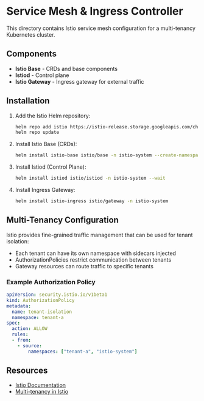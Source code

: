 # Service Mesh & Ingress Controller

This directory contains Istio service mesh configuration for a multi-tenancy Kubernetes cluster.

## Components

- **Istio Base** - CRDs and base components
- **Istiod** - Control plane
- **Istio Gateway** - Ingress gateway for external traffic

## Installation

1. Add the Istio Helm repository:

   ```sh
   helm repo add istio https://istio-release.storage.googleapis.com/charts
   helm repo update
   ```

2. Install Istio Base (CRDs):

   ```sh
   helm install istio-base istio/base -n istio-system --create-namespace
   ```

3. Install Istiod (Control Plane):

   ```sh
   helm install istiod istio/istiod -n istio-system --wait
   ```

4. Install Ingress Gateway:

   ```sh
   helm install istio-ingress istio/gateway -n istio-system
   ```

## Multi-Tenancy Configuration

Istio provides fine-grained traffic management that can be used for tenant isolation:

- Each tenant can have its own namespace with sidecars injected
- AuthorizationPolicies restrict communication between tenants
- Gateway resources can route traffic to specific tenants

### Example Authorization Policy

```yaml
apiVersion: security.istio.io/v1beta1
kind: AuthorizationPolicy
metadata:
  name: tenant-isolation
  namespace: tenant-a
spec:
  action: ALLOW
  rules:
  - from:
    - source:
        namespaces: ["tenant-a", "istio-system"]
```

## Resources

- [Istio Documentation](https://istio.io/latest/docs/)
- [Multi-tenancy in Istio](https://istio.io/latest/docs/ops/deployment/deployment-models/#multiple-tenants)
